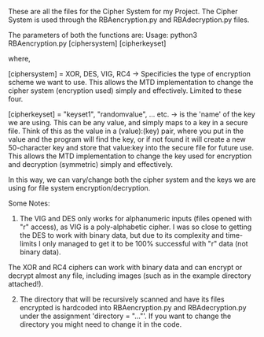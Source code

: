 These are all the files for the Cipher System for my Project. The Cipher System is used through the RBAencryption.py and RBAdecryption.py files. 

The parameters of both the functions are:
Usage: python3 RBAencryption.py [ciphersystem] [cipherkeyset]

where,

[ciphersystem] = XOR, DES, VIG, RC4 -> Specificies the type of encryption scheme we want to use. This allows the MTD implementation to change the cipher system (encryption used) simply and effectively. Limited to these four. 

[cipherkeyset] = "keyset1", "randomvalue", ... etc. -> is the 'name' of the key we are using. This can be any value, and simply maps to a key in a secure file. Think of this as the value in a (value):(key) pair, where you put in the value and the program will find the key, or if not found it will create a new 50-character key and store that value:key into the secure file for future use. 
This allows the MTD implementation to change the key used for encryption and decryption (symmetric) simply and effectively. 

In this way, we can vary/change both the cipher system and the keys we are using for file system encryption/decryption.

Some Notes: 
1. The VIG and DES only works for alphanumeric inputs (files opened with "r" access), as VIG is a poly-alphabetic cipher. I was so close to getting the DES to work with binary data, but due to its complexity and time-limits I only managed to get it to be 100% successful with "r" data (not binary data).

The XOR and RC4 ciphers can work with binary data and can encrypt or decrypt almost any file, including images (such as in the example directory attached!).


2. The directory that will be recursively scanned and have its files encrypted is hardcoded into RBAencryption.py and RBAdecryption.py under the assignment 'directory = "..."'. If you want to change the directory you might need to change it in the code. 
 
